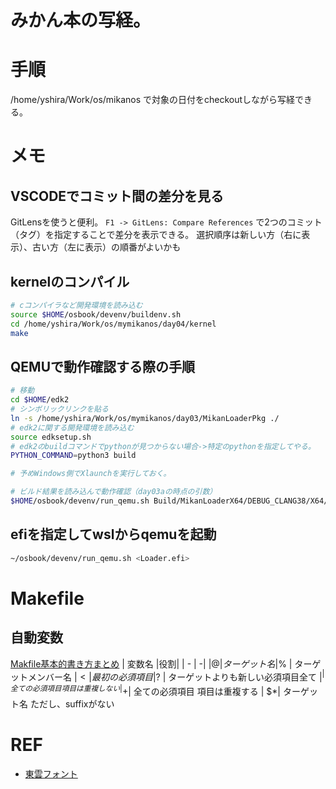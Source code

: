 # みかん本の写経。


# 手順

/home/yshira/Work/os/mikanos
で対象の日付をcheckoutしながら写経できる。

# メモ

## VSCODEでコミット間の差分を見る
GitLensを使うと便利。
`F1 -> GitLens: Compare References`
で2つのコミット（タグ）を指定することで差分を表示できる。
選択順序は新しい方（右に表示）、古い方（左に表示）の順番がよいかも


## kernelのコンパイル
```bash
# cコンパイラなど開発環境を読み込む
source $HOME/osbook/devenv/buildenv.sh
cd /home/yshira/Work/os/mymikanos/day04/kernel
make
```

## QEMUで動作確認する際の手順
```bash
# 移動
cd $HOME/edk2
# シンボリックリンクを貼る
ln -s /home/yshira/Work/os/mymikanos/day03/MikanLoaderPkg ./
# edk2に関する開発環境を読み込む
source edksetup.sh
# edk2のbuildコマンドでpythonが見つからない場合->特定のpythonを指定してやる。
PYTHON_COMMAND=python3 build

# 予めWindows側でXlaunchを実行しておく。

# ビルド結果を読み込んで動作確認（day03aの時点の引数）
$HOME/osbook/devenv/run_qemu.sh Build/MikanLoaderX64/DEBUG_CLANG38/X64/Loader.efi ${HOME}/Work/os/mymikanos/dayxx/kernel/kernel.elf
```

## efiを指定してwslからqemuを起動

```bash
~/osbook/devenv/run_qemu.sh <Loader.efi>
```
# Makefile

## 自動変数
[Makfile基本的書き方まとめ](https://kzky.hatenablog.com/entry/2014/12/21/Makfile%E5%9F%BA%E6%9C%AC%E7%9A%84%E6%9B%B8%E3%81%8D%E6%96%B9%E3%81%BE%E3%81%A8%E3%82%81) 
| 変数名 |役割|
| - | -|
|$@ |	ターゲット名
|$% |	ターゲットメンバー名
|$< |	最初の必須項目
|$? |	ターゲットよりも新しい必須項目全て
|$^ |	全ての必須項目 項目は重複しない
|$+| 	全ての必須項目 項目は重複する
| $*| 	ターゲット名 ただし、suffixがない


# REF
* [東雲フォント](http://openlab.ring.gr.jp/efont/shinonome/)
